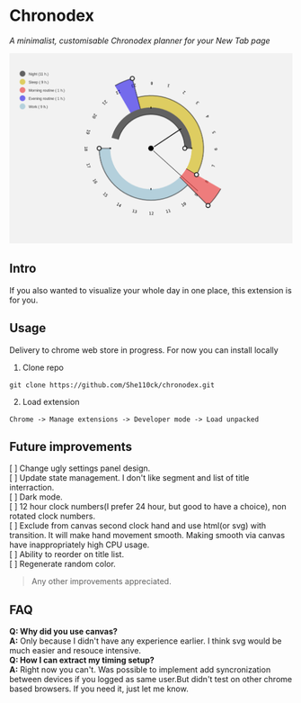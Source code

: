 
# Chronodex

*A minimalist, customisable Chronodex planner for your New Tab page*

![screenshot](https://raw.githubusercontent.com/She110ck/chronodex/main/screenshot.png)

## Intro
If you also wanted to visualize your whole day in one place, this extension is for you. 

## Usage
Delivery to chrome web store in progress. For now you can install locally

1. Clone repo
```
git clone https://github.com/She110ck/chronodex.git

```
2. Load extension  
```
Chrome -> Manage extensions -> Developer mode -> Load unpacked
```
## Future improvements
[ ] Change ugly settings panel design.  
[ ] Update state management. I don't like segment and list of title interraction.  
[ ] Dark mode.   
[ ] 12 hour clock numbers(I prefer 24 hour, but good to have a choice), non rotated clock numbers.  
[ ] Exclude from canvas second clock hand and use html(or svg) with transition. It will make hand movement smooth. Making smooth via canvas have inappropriately high CPU usage.  
[ ] Ability to reorder on title list.    
[ ] Regenerate random color.  
  
> Any other improvements appreciated.

## FAQ
**Q: Why did you use canvas?**  
**A:** Only because I didn't have any experience earlier. I think svg would be much easier and resouce intensive.  
**Q: How I can extract my timing setup?**  
**A:** Right now you can't. Was possible to implement add syncronization between devices if you logged as same user.But didn't test on other chrome based browsers. If you need it, just let me know. 


